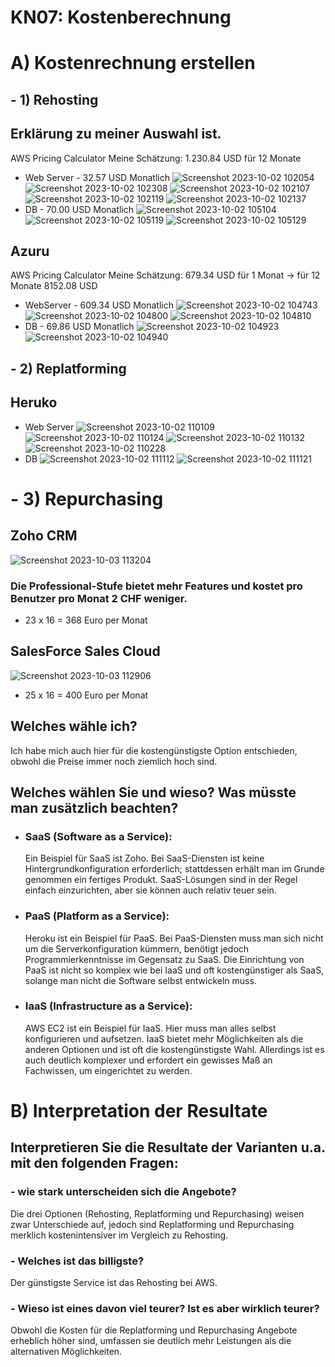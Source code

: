 # KN07: Kostenberechnung

# A) Kostenrechnung erstellen 

## - 1) Rehosting
 ## Erklärung zu meiner Auswahl ist.
AWS Pricing Calculator
Meine Schätzung: 1.230.84 USD für 12 Monate
- Web Server - 32.57 USD Monatlich
![Screenshot 2023-10-02 102054](https://github.com/xmin12/m346_Jasmin.jeya/assets/112725311/bbf2e062-0302-434e-8d50-eaf061ac0ed2)
![Screenshot 2023-10-02 102308](https://github.com/xmin12/m346_Jasmin.jeya/assets/112725311/0036d514-b6b6-4ac6-b17b-601c73cce9b7)
![Screenshot 2023-10-02 102107](https://github.com/xmin12/m346_Jasmin.jeya/assets/112725311/67c5acab-4cb6-418b-9d80-5a6c0eb119d7)
![Screenshot 2023-10-02 102119](https://github.com/xmin12/m346_Jasmin.jeya/assets/112725311/93a4ace2-3f27-417f-a51e-559aaa2d5faa)
![Screenshot 2023-10-02 102137](https://github.com/xmin12/m346_Jasmin.jeya/assets/112725311/513f8a86-95fa-48db-bed0-773462fc3e4b)
-  DB - 70.00 USD Monatlich
![Screenshot 2023-10-02 105104](https://github.com/xmin12/m346_Jasmin.jeya/assets/112725311/3fc7690c-03b9-424d-84bd-883df90f7954)
![Screenshot 2023-10-02 105119](https://github.com/xmin12/m346_Jasmin.jeya/assets/112725311/4f35b7d6-acff-49c7-aef3-74aecec64d4c)
![Screenshot 2023-10-02 105129](https://github.com/xmin12/m346_Jasmin.jeya/assets/112725311/0b8c2659-8c32-49b7-8133-bf48d576387d)

## Azuru
AWS Pricing Calculator
Meine Schätzung: 679.34 USD für 1 Monat -> für 12 Monate 8152.08 USD
- WebServer - 609.34 USD Monatlich
![Screenshot 2023-10-02 104743](https://github.com/xmin12/m346_Jasmin.jeya/assets/112725311/8bfd938b-d534-429f-826b-4a46330c808a)
![Screenshot 2023-10-02 104800](https://github.com/xmin12/m346_Jasmin.jeya/assets/112725311/249538c7-1dd6-4cd3-9c45-6d015981ed8d)
![Screenshot 2023-10-02 104810](https://github.com/xmin12/m346_Jasmin.jeya/assets/112725311/e990b88b-569b-485c-a966-6f28324d00bf)
- DB - 69.86 USD Monatlich
![Screenshot 2023-10-02 104923](https://github.com/xmin12/m346_Jasmin.jeya/assets/112725311/e0a2b308-256b-4377-93bc-cdaf798dff2e)
![Screenshot 2023-10-02 104940](https://github.com/xmin12/m346_Jasmin.jeya/assets/112725311/e1b68416-35c8-4319-b63e-96f94377d605)

## - 2) Replatforming
## Heruko
- Web Server
![Screenshot 2023-10-02 110109](https://github.com/xmin12/m346_Jasmin.jeya/assets/112725311/a7bd9235-9d2e-4379-a105-a8369040b5d8)
![Screenshot 2023-10-02 110124](https://github.com/xmin12/m346_Jasmin.jeya/assets/112725311/7af12034-08f5-413b-a420-746b9449c6d9)
![Screenshot 2023-10-02 110132](https://github.com/xmin12/m346_Jasmin.jeya/assets/112725311/a5316cb0-cb84-413e-b19d-05c644fc6b14)
![Screenshot 2023-10-02 110228](https://github.com/xmin12/m346_Jasmin.jeya/assets/112725311/861c2a10-35cd-486f-915e-93d689f5e085)
- DB
![Screenshot 2023-10-02 111112](https://github.com/xmin12/m346_Jasmin.jeya/assets/112725311/b3661bfe-5fe9-4355-a776-694547749b83)
![Screenshot 2023-10-02 111121](https://github.com/xmin12/m346_Jasmin.jeya/assets/112725311/8e82de07-d187-450c-ae69-fd0f42b96e54)

# - 3) Repurchasing
## Zoho CRM 
![Screenshot 2023-10-03 113204](https://github.com/xmin12/m346_Jasmin.jeya/assets/112725311/a9a73c31-5b94-4cae-9489-bb96b69cb4c3)
### Die Professional-Stufe bietet mehr Features und kostet pro Benutzer pro Monat 2 CHF weniger.
- 23 x 16 = 368 Euro per Monat
## SalesForce Sales Cloud
![Screenshot 2023-10-03 112906](https://github.com/xmin12/m346_Jasmin.jeya/assets/112725311/c96de5c8-35c6-4a12-9a9b-4ba251d66ae8)
- 25 x 16 = 400 Euro per Monat

## Welches wähle ich?
  Ich habe mich auch hier für die kostengünstigste Option entschieden, obwohl die Preise immer noch ziemlich hoch sind.
  
##  Welches wählen Sie und wieso? Was müsste man zusätzlich beachten?
- ### SaaS (Software as a Service):
  Ein Beispiel für SaaS ist Zoho. Bei SaaS-Diensten ist keine Hintergrundkonfiguration erforderlich;
  stattdessen erhält man im Grunde genommen ein fertiges Produkt. SaaS-Lösungen sind in der Regel einfach einzurichten,
  aber sie können auch relativ teuer sein.

- ### PaaS (Platform as a Service):
  Heroku ist ein Beispiel für PaaS. Bei PaaS-Diensten muss man sich nicht um die Serverkonfiguration kümmern,
  benötigt jedoch Programmierkenntnisse im Gegensatz zu SaaS. Die Einrichtung von PaaS ist nicht so komplex wie
  bei IaaS und oft kostengünstiger als SaaS, solange man nicht die Software selbst entwickeln muss.

- ### IaaS (Infrastructure as a Service):
  AWS EC2 ist ein Beispiel für IaaS. Hier muss man alles selbst konfigurieren und aufsetzen.
  IaaS bietet mehr Möglichkeiten als die anderen Optionen und ist oft die kostengünstigste Wahl.
  Allerdings ist es auch deutlich komplexer und erfordert ein gewisses Maß an Fachwissen, um eingerichtet zu werden.


# B) Interpretation der Resultate 

## Interpretieren Sie die Resultate der Varianten u.a. mit den folgenden Fragen: 
### - wie stark unterscheiden sich die Angebote? 
Die drei Optionen (Rehosting, Replatforming und Repurchasing) weisen zwar Unterschiede auf, 
jedoch sind Replatforming und Repurchasing merklich kostenintensiver im Vergleich zu Rehosting.

### - Welches ist das billigste? 
Der günstigste Service ist das Rehosting bei AWS.

### - Wieso ist eines davon viel teurer? Ist es aber wirklich teurer?
Obwohl die Kosten für die Replatforming und Repurchasing Angebote erheblich höher sind, 
umfassen sie deutlich mehr Leistungen als die alternativen Möglichkeiten.





















